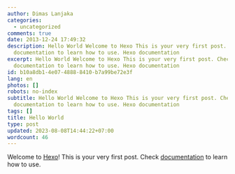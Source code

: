 ```yaml
---
author: Dimas Lanjaka
categories:
  - uncategorized
comments: true
date: 2013-12-24 17:49:32
description: Hello World Welcome to Hexo This is your very first post. Check
  documentation to learn how to use. Hexo documentation
excerpt: Hello World Welcome to Hexo This is your very first post. Check
  documentation to learn how to use. Hexo documentation
id: b10a8db1-4e07-4888-8410-b7a99be72e3f
lang: en
photos: []
robots: no-index
subtitle: Hello World Welcome to Hexo This is your very first post. Check
  documentation to learn how to use. Hexo documentation
tags: []
title: Hello World
type: post
updated: 2023-08-08T14:44:22+07:00
wordcount: 46
---
```


Welcome to [Hexo](http://zespia.tw/hexo)! This is your very first post. Check [documentation](http://zespia.tw/hexo/docs) to learn how to use.